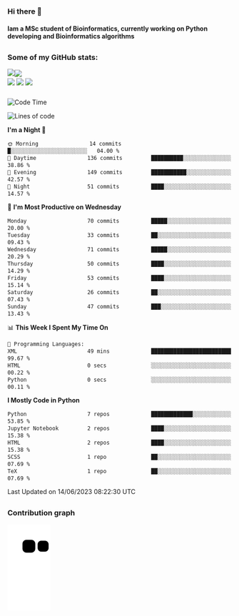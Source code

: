 ### Hi there 👋
#### Iam a MSc student of Bioinformatics, currently working on Python developing and Bioinformatics algorithms

##
### Some of my GitHub stats:

<div>
  <a href="https://github.com/AdrianoSilva19/AdrianoSilva19">
    <img heigth="180" align="left" src="https://github-readme-stats.vercel.app/api?username=AdrianoSilva19&count_private=true&include_all_comits=true&show_icons=true&theme=dracula" />
    <img heigth="180" align="center" src="https://github-readme-stats.vercel.app/api/top-langs/?username=AdrianoSilva19&langs_count=3&theme=dracula" />
  </a>
</div>

<div style="display:inline_block">
  <img align="center" heigth="30" width="30" src="https://cdn.jsdelivr.net/gh/devicons/devicon/icons/python/python-plain.svg" />
  <img align="center" heigth="30" width="30" src="https://cdn.jsdelivr.net/gh/devicons/devicon/icons/r/r-original.svg" />
  <img align="center" heigth="35" width="35" src="https://cdn.jsdelivr.net/gh/devicons/devicon/icons/neo4j/neo4j-original.svg" />
</div>

##

<!--START_SECTION:waka-->
![Code Time](http://img.shields.io/badge/Code%20Time-281%20hrs%209%20mins-blue)

![Lines of code](https://img.shields.io/badge/From%20Hello%20World%20I%27ve%20Written-2.6%20million%20lines%20of%20code-blue)

**I'm a Night 🦉** 

```text
🌞 Morning                14 commits          █░░░░░░░░░░░░░░░░░░░░░░░░   04.00 % 
🌆 Daytime                136 commits         ██████████░░░░░░░░░░░░░░░   38.86 % 
🌃 Evening                149 commits         ███████████░░░░░░░░░░░░░░   42.57 % 
🌙 Night                  51 commits          ████░░░░░░░░░░░░░░░░░░░░░   14.57 % 
```
📅 **I'm Most Productive on Wednesday** 

```text
Monday                   70 commits          █████░░░░░░░░░░░░░░░░░░░░   20.00 % 
Tuesday                  33 commits          ██░░░░░░░░░░░░░░░░░░░░░░░   09.43 % 
Wednesday                71 commits          █████░░░░░░░░░░░░░░░░░░░░   20.29 % 
Thursday                 50 commits          ████░░░░░░░░░░░░░░░░░░░░░   14.29 % 
Friday                   53 commits          ████░░░░░░░░░░░░░░░░░░░░░   15.14 % 
Saturday                 26 commits          ██░░░░░░░░░░░░░░░░░░░░░░░   07.43 % 
Sunday                   47 commits          ███░░░░░░░░░░░░░░░░░░░░░░   13.43 % 
```


📊 **This Week I Spent My Time On** 

```text
💬 Programming Languages: 
XML                      49 mins             █████████████████████████   99.67 % 
HTML                     0 secs              ░░░░░░░░░░░░░░░░░░░░░░░░░   00.22 % 
Python                   0 secs              ░░░░░░░░░░░░░░░░░░░░░░░░░   00.11 % 
```

**I Mostly Code in Python** 

```text
Python                   7 repos             █████████████░░░░░░░░░░░░   53.85 % 
Jupyter Notebook         2 repos             ████░░░░░░░░░░░░░░░░░░░░░   15.38 % 
HTML                     2 repos             ████░░░░░░░░░░░░░░░░░░░░░   15.38 % 
SCSS                     1 repo              ██░░░░░░░░░░░░░░░░░░░░░░░   07.69 % 
TeX                      1 repo              ██░░░░░░░░░░░░░░░░░░░░░░░   07.69 % 
```




 Last Updated on 14/06/2023 08:22:30 UTC
<!--END_SECTION:waka-->

##

### Contribution graph

![snake svg](https://github.com/AdrianoSilva19/AdrianoSilva19/blob/output/github-contribution-grid-snake.svg)







<!--

Here are some ideas to get you started:

- 🔭 I’m currently working on ...
- 🌱 I’m currently learning ...
- 👯 I’m looking to collaborate on ...
- 🤔 I’m looking for help with ...
- 💬 Ask me about ...
- 📫 How to reach me: ...
- 😄 Pronouns: ...
- ⚡ Fun fact: ...
-->
